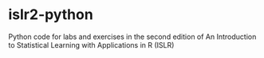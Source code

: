 # islr2-python
Python code for labs and exercises in the second edition of An Introduction to Statistical Learning with Applications in R (ISLR)

